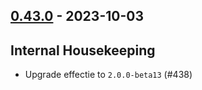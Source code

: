## [0.43.0](https://github.com/kevin-lee/extras/issues?q=is%3Aissue+is%3Aclosed+-label%3Ainvalid+milestone%3Amilestone44) - 2023-10-03

## Internal Housekeeping
* Upgrade effectie to `2.0.0-beta13` (#438)
